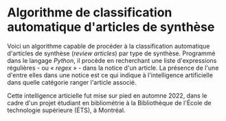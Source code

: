 # Algorithme de classification automatique d'articles de synthèse
Voici un algorithme capable de procéder à la classification automatique d'articles de synthèse (_review articles_) par type de synthèse. Programmé dans le langage _Python_, il procède en recherchant une liste d'expressions régulières - ou « _regex_ » - dans la notice d'un article. La présence de l'une d'entre elles dans une notice est ce qui indique à l'intelligence artificielle dans quelle catégorie ranger l'article associé.

Cette intelligence articielle fut mise sur pied en automne 2022, dans le cadre d'un projet étudiant en bibliométrie à la Bibliothèque de l'École de technologie supérieure (ÉTS), à Montréal.
